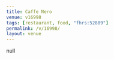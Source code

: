 ```yaml
---
title: Caffe Nero
venue: v16998
tags: [restaurant, food, "fhrs:52809"]
permalink: /v/16998/
layout: venue
---
```

null